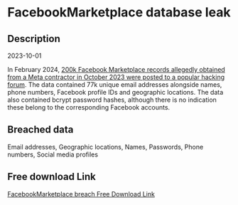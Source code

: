 # FacebookMarketplace database leak

## Description

2023-10-01

In February 2024, <a href="https://www.bleepingcomputer.com/news/security/200-000-facebook-marketplace-user-records-leaked-on-hacking-forum/" target="_blank" rel="noopener">200k Facebook Marketplace records allegedly obtained from a Meta contractor in October 2023 were posted to a popular hacking forum</a>. The data contained 77k unique email addresses alongside names, phone numbers, Facebook profile IDs and geographic locations. The data also contained bcrypt password hashes, although there is no indication these belong to the corresponding Facebook accounts.

## Breached data

Email addresses, Geographic locations, Names, Passwords, Phone numbers, Social media profiles

## Free download Link

[FacebookMarketplace breach Free Download Link](https://tinyurl.com/2b2k277t)